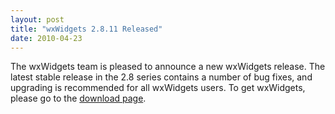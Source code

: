 ```yaml
---
layout: post
title: "wxWidgets 2.8.11 Released"
date: 2010-04-23
---
```


The wxWidgets team is pleased to announce a new wxWidgets release. The latest
stable release in the 2.8 series contains a number of bug fixes, and upgrading
is recommended for all wxWidgets users. To get wxWidgets, please go to the
[download page][1].

[1]: /downloads/